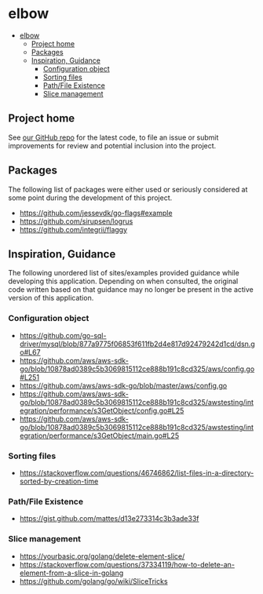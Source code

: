 # elbow

- [elbow](#elbow)
  - [Project home](#project-home)
  - [Packages](#packages)
  - [Inspiration, Guidance](#inspiration-guidance)
    - [Configuration object](#configuration-object)
    - [Sorting files](#sorting-files)
    - [Path/File Existence](#pathfile-existence)
    - [Slice management](#slice-management)

## Project home

See [our GitHub repo](https://github.com/atc0005/elbow) for the latest code,
to file an issue or submit improvements for review and potential inclusion
into the project.

## Packages

The following list of packages were either used or seriously considered at
some point during the development of this project.

- <https://github.com/jessevdk/go-flags#example>
- <https://github.com/sirupsen/logrus>
- <https://github.com/integrii/flaggy>

## Inspiration, Guidance

The following unordered list of sites/examples provided guidance while
developing this application. Depending on when consulted, the original code
written based on that guidance may no longer be present in the active version
of this application.

### Configuration object

- <https://github.com/go-sql-driver/mysql/blob/877a9775f06853f611fb2d4e817d92479242d1cd/dsn.go#L67>
- <https://github.com/aws/aws-sdk-go/blob/10878ad0389c5b3069815112ce888b191c8cd325/aws/config.go#L251>
- <https://github.com/aws/aws-sdk-go/blob/master/aws/config.go>
- <https://github.com/aws/aws-sdk-go/blob/10878ad0389c5b3069815112ce888b191c8cd325/awstesting/integration/performance/s3GetObject/config.go#L25>
- <https://github.com/aws/aws-sdk-go/blob/10878ad0389c5b3069815112ce888b191c8cd325/awstesting/integration/performance/s3GetObject/main.go#L25>

### Sorting files

- <https://stackoverflow.com/questions/46746862/list-files-in-a-directory-sorted-by-creation-time>

### Path/File Existence

- <https://gist.github.com/mattes/d13e273314c3b3ade33f>

### Slice management

- <https://yourbasic.org/golang/delete-element-slice/>
- <https://stackoverflow.com/questions/37334119/how-to-delete-an-element-from-a-slice-in-golang>
- <https://github.com/golang/go/wiki/SliceTricks>
